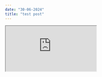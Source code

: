 ```yaml
---
date: "30-06-2024"
title: "test post"
---
```

<iframe src="https://www.youtube.com/embed/0j2IIOodhTI" allowfullscreen></iframe>
